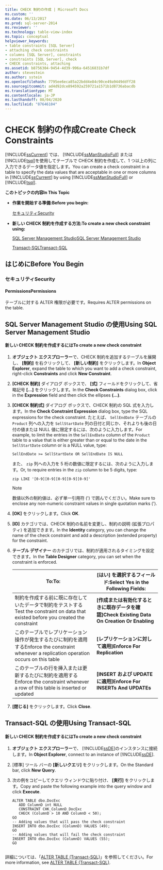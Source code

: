 ```yaml
---
title: CHECK 制約の作成 | Microsoft Docs
ms.custom: ''
ms.date: 06/13/2017
ms.prod: sql-server-2014
ms.reviewer: ''
ms.technology: table-view-index
ms.topic: conceptual
helpviewer_keywords:
- table constraints [SQL Server]
- attaching check constraints
- columns [SQL Server], constraints
- constraints [SQL Server], check
- CHECK constraints, attaching
ms.assetid: b8756304-9454-4d39-996a-64516831b7df
author: stevestein
ms.author: sstein
ms.openlocfilehash: 7795ee6eca85a22bdd4e84c90ce49a9449ddff28
ms.sourcegitcommit: ad4d92dce894592a259721a1571b1d8736abacdb
ms.translationtype: MT
ms.contentlocale: ja-JP
ms.lasthandoff: 08/04/2020
ms.locfileid: "87646104"
---
```

# <a name="create-check-constraints"></a><span data-ttu-id="671b2-102">CHECK 制約の作成</span><span class="sxs-lookup"><span data-stu-id="671b2-102">Create Check Constraints</span></span>
  <span data-ttu-id="671b2-103">[!INCLUDE[ssCurrent](../../includes/sscurrent-md.md)] では、 [!INCLUDE[ssManStudioFull](../../includes/ssmanstudiofull-md.md)] または [!INCLUDE[tsql](../../includes/tsql-md.md)]を使用してテーブルで CHECK 制約を作成して、1 つ以上の列に入力できるデータ値を指定します。</span><span class="sxs-lookup"><span data-stu-id="671b2-103">You can create a check constraint in a table to specify the data values that are acceptable in one or more columns in [!INCLUDE[ssCurrent](../../includes/sscurrent-md.md)] by using [!INCLUDE[ssManStudioFull](../../includes/ssmanstudiofull-md.md)] or [!INCLUDE[tsql](../../includes/tsql-md.md)].</span></span>  
  
 <span data-ttu-id="671b2-104">**このトピックの内容**</span><span class="sxs-lookup"><span data-stu-id="671b2-104">**In This Topic**</span></span>  
  
-   <span data-ttu-id="671b2-105">**作業を開始する準備:**</span><span class="sxs-lookup"><span data-stu-id="671b2-105">**Before you begin:**</span></span>  
  
     [<span data-ttu-id="671b2-106">セキュリティ</span><span class="sxs-lookup"><span data-stu-id="671b2-106">Security</span></span>](#Security)  
  
-   <span data-ttu-id="671b2-107">**新しい CHECK 制約を作成する方法:**</span><span class="sxs-lookup"><span data-stu-id="671b2-107">**To create a new check constraint using:**</span></span>  
  
     [<span data-ttu-id="671b2-108">SQL Server Management Studio</span><span class="sxs-lookup"><span data-stu-id="671b2-108">SQL Server Management Studio</span></span>](#SSMSProcedure)  
  
     [<span data-ttu-id="671b2-109">Transact-SQL</span><span class="sxs-lookup"><span data-stu-id="671b2-109">Transact-SQL</span></span>](#TsqlProcedure)  
  
##  <a name="before-you-begin"></a><a name="BeforeYouBegin"></a> <span data-ttu-id="671b2-110">はじめに</span><span class="sxs-lookup"><span data-stu-id="671b2-110">Before You Begin</span></span>  
  
###  <a name="security"></a><a name="Security"></a> <span data-ttu-id="671b2-111">セキュリティ</span><span class="sxs-lookup"><span data-stu-id="671b2-111">Security</span></span>  
  
####  <a name="permissions"></a><a name="Permissions"></a> <span data-ttu-id="671b2-112">Permissions</span><span class="sxs-lookup"><span data-stu-id="671b2-112">Permissions</span></span>  
 <span data-ttu-id="671b2-113">テーブルに対する ALTER 権限が必要です。</span><span class="sxs-lookup"><span data-stu-id="671b2-113">Requires ALTER permissions on the table.</span></span>  
  
##  <a name="using-sql-server-management-studio"></a><a name="SSMSProcedure"></a> <span data-ttu-id="671b2-114">SQL Server Management Studio の使用</span><span class="sxs-lookup"><span data-stu-id="671b2-114">Using SQL Server Management Studio</span></span>  
  
#### <a name="to-create-a-new-check-constraint"></a><span data-ttu-id="671b2-115">新しい CHECK 制約を作成するには</span><span class="sxs-lookup"><span data-stu-id="671b2-115">To create a new check constraint</span></span>  
  
1.  <span data-ttu-id="671b2-116">**オブジェクト エクスプローラー**で、CHECK 制約を追加するテーブルを展開し、 **[制約]** を右クリックして、 **[新しい制約]** をクリックします。</span><span class="sxs-lookup"><span data-stu-id="671b2-116">In **Object Explorer**, expand the table to which you want to add a check constraint, right-click **Constraints** and click **New Constraint**.</span></span>  
  
2.  <span data-ttu-id="671b2-117">**[CHECK 制約]** ダイアログ ボックスで、 **[式]** フィールドをクリックして、省略記号 **[...]** をクリックします。</span><span class="sxs-lookup"><span data-stu-id="671b2-117">In the **Check Constraints** dialog box, click in the **Expression** field and then click the ellipses **(...)**.</span></span>  
  
3.  <span data-ttu-id="671b2-118">**[CHECK 制約式]** ダイアログ ボックスで、CHECK 制約の SQL 式を入力します。</span><span class="sxs-lookup"><span data-stu-id="671b2-118">In the **Check Constraint Expression** dialog box, type the SQL expressions for the check constraint.</span></span> <span data-ttu-id="671b2-119">たとえば、 `SellEndDate` テーブルの `Product` 列への入力を `SellStartDate` 列の日付と同じか、それよりも後の日付の値または NULL 値に限定するには、次のように入力します。</span><span class="sxs-lookup"><span data-stu-id="671b2-119">For example, to limit the entries in the `SellEndDate` column of the `Product` table to a value that is either greater than or equal to the date in the `SellStartDate` column or is a NULL value, type:</span></span>  
  
    ```  
    SellEndDate >= SellStartDate OR SellEndDate IS NULL  
    ```  
  
     <span data-ttu-id="671b2-120">また、 `zip` 列への入力を 5 桁の数値に限定するには、次のように入力します。</span><span class="sxs-lookup"><span data-stu-id="671b2-120">Or, to require entries in the `zip` column to be 5 digits, type:</span></span>  
  
    ```  
    zip LIKE '[0-9][0-9][0-9][0-9][0-9]'  
    ```  
  
    > [!NOTE]  
    >  <span data-ttu-id="671b2-121">数値以外の制約値は、必ず単一引用符 (') で囲んでください。</span><span class="sxs-lookup"><span data-stu-id="671b2-121">Make sure to enclose any non-numeric constraint values in single quotation marks (').</span></span>  
  
4.  <span data-ttu-id="671b2-122">**[OK]** をクリックします。</span><span class="sxs-lookup"><span data-stu-id="671b2-122">Click **OK**.</span></span>  
  
5.  <span data-ttu-id="671b2-123">**[ID]** カテゴリでは、CHECK 制約の名前を変更し、制約の説明 (拡張プロパティ) を追加できます。</span><span class="sxs-lookup"><span data-stu-id="671b2-123">In the **Identity** category, you can change the name of the check constraint and add a description (extended property) for the constraint.</span></span>  
  
6.  <span data-ttu-id="671b2-124">**テーブル デザイナー** のカテゴリでは、制約が適用されるタイミングを設定できます。</span><span class="sxs-lookup"><span data-stu-id="671b2-124">In the **Table Designer** category, you can set when the constraint is enforced.</span></span>  
  
    |<span data-ttu-id="671b2-125">**To:**</span><span class="sxs-lookup"><span data-stu-id="671b2-125">**To:**</span></span>|<span data-ttu-id="671b2-126">**[はい] を選択するフィールド:**</span><span class="sxs-lookup"><span data-stu-id="671b2-126">**Select Yes in the Following Fields:**</span></span>|  
    |-------------|---------------------------------------------|  
    |<span data-ttu-id="671b2-127">制約を作成する前に既に存在していたデータで制約をテストする</span><span class="sxs-lookup"><span data-stu-id="671b2-127">Test the constraint on data that existed before you created the constraint</span></span>|<span data-ttu-id="671b2-128">**[作成または有効化するときに既存データを確認]**</span><span class="sxs-lookup"><span data-stu-id="671b2-128">**Check Existing Data On Creation Or Enabling**</span></span>|  
    |<span data-ttu-id="671b2-129">このテーブルでレプリケーション操作が発生するたびに制約を適用する</span><span class="sxs-lookup"><span data-stu-id="671b2-129">Enforce the constraint whenever a replication operation occurs on this table</span></span>|<span data-ttu-id="671b2-130">**[レプリケーションに対して適用]**</span><span class="sxs-lookup"><span data-stu-id="671b2-130">**Enforce For Replication**</span></span>|  
    |<span data-ttu-id="671b2-131">このテーブルの行を挿入または更新するたびに制約を適用する</span><span class="sxs-lookup"><span data-stu-id="671b2-131">Enforce the constraint whenever a row of this table is inserted or updated</span></span>|<span data-ttu-id="671b2-132">**[INSERT および UPDATE に適用]**</span><span class="sxs-lookup"><span data-stu-id="671b2-132">**Enforce For INSERTs And UPDATEs**</span></span>|  
  
7.  <span data-ttu-id="671b2-133">**[閉じる]** をクリックします。</span><span class="sxs-lookup"><span data-stu-id="671b2-133">Click **Close**.</span></span>  
  
##  <a name="using-transact-sql"></a><a name="TsqlProcedure"></a> <span data-ttu-id="671b2-134">Transact-SQL の使用</span><span class="sxs-lookup"><span data-stu-id="671b2-134">Using Transact-SQL</span></span>  
  
#### <a name="to-create-a-new-check-constraint"></a><span data-ttu-id="671b2-135">新しい CHECK 制約を作成するには</span><span class="sxs-lookup"><span data-stu-id="671b2-135">To create a new check constraint</span></span>  
  
1.  <span data-ttu-id="671b2-136">**オブジェクト エクスプローラー**で、 [!INCLUDE[ssDE](../../includes/ssde-md.md)]のインスタンスに接続します。</span><span class="sxs-lookup"><span data-stu-id="671b2-136">In **Object Explorer**, connect to an instance of [!INCLUDE[ssDE](../../includes/ssde-md.md)].</span></span>  
  
2.  <span data-ttu-id="671b2-137">[標準] ツール バーの **[新しいクエリ]** をクリックします。</span><span class="sxs-lookup"><span data-stu-id="671b2-137">On the Standard bar, click **New Query**.</span></span>  
  
3.  <span data-ttu-id="671b2-138">次の例をコピーしてクエリ ウィンドウに貼り付け、 **[実行]** をクリックします。</span><span class="sxs-lookup"><span data-stu-id="671b2-138">Copy and paste the following example into the query window and click **Execute**.</span></span>  
  
    ```  
    ALTER TABLE dbo.DocExc   
       ADD ColumnD int NULL   
       CONSTRAINT CHK_ColumnD_DocExc   
       CHECK (ColumnD > 10 AND ColumnD < 50);  
    GO  
    -- Adding values that will pass the check constraint  
    INSERT INTO dbo.DocExc (ColumnD) VALUES (49);  
    GO  
    -- Adding values that will fail the check constraint  
    INSERT INTO dbo.DocExc (ColumnD) VALUES (55);  
    GO  
  
    ```  
  
 <span data-ttu-id="671b2-139">詳細については、「[ALTER TABLE &#40;Transact-SQL&#41;](/sql/t-sql/statements/alter-table-transact-sql)」を参照してください。</span><span class="sxs-lookup"><span data-stu-id="671b2-139">For more information, see [ALTER TABLE &#40;Transact-SQL&#41;](/sql/t-sql/statements/alter-table-transact-sql).</span></span>  
  
###  <a name="TsqlExample"></a>  
